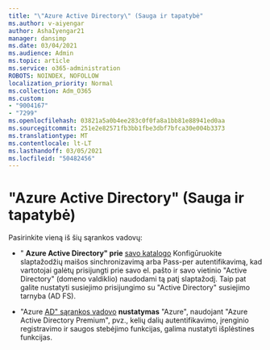 ```yaml
---
title: "\"Azure Active Directory\" (Sauga ir tapatybė"
ms.author: v-aiyengar
author: AshaIyengar21
manager: dansimp
ms.date: 03/04/2021
ms.audience: Admin
ms.topic: article
ms.service: o365-administration
ROBOTS: NOINDEX, NOFOLLOW
localization_priority: Normal
ms.collection: Adm_O365
ms.custom:
- "9004167"
- "7299"
ms.openlocfilehash: 03821a5a0b4ee283c0f0fa8a1bb81e88941ed0aa
ms.sourcegitcommit: 251e2e82571fb3bb1fbe3dbf7bfca30e004b3373
ms.translationtype: MT
ms.contentlocale: lt-LT
ms.lasthandoff: 03/05/2021
ms.locfileid: "50482456"
---
```

# <a name="azure-active-directory-security-and-identity"></a>"Azure Active Directory" (Sauga ir tapatybė)

Pasirinkite vieną iš šių sąrankos vadovų:

- " **Azure Active Directory" prie** [savo katalogo](https://go.microsoft.com/fwlink/?linkid=2071310) Konfigūruokite slaptažodžių maišos sinchronizavimą arba Pass-per autentifikavimą, kad vartotojai galėtų prisijungti prie savo el. pašto ir savo vietinio "Active Directory" (domeno valdiklio) naudodami tą patį slaptažodį. Taip pat galite nustatyti susiejimo prisijungimo su "Active Directory" susiejimo tarnyba (AD FS).

- "Azure [AD" sąrankos vadovo](https://go.microsoft.com/fwlink/?linkid=2134390) **nustatymas** "Azure", naudojant "Azure Active Directory Premium", pvz., kelių dalių autentifikavimo, įrenginio registravimo ir saugos stebėjimo funkcijas, galima nustatyti išplėstines funkcijas.
